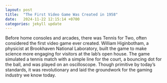 ```yaml
---
layout: post
title:  "The First Video Game Was Created in 1958"
date:   2024-11-22 12:15:14 +0700
categories: jekyll update
---
```


Before home consoles and arcades, there was Tennis for Two, often considered the first video game ever created. William Higinbotham, a physicist at Brookhaven National Laboratory, built the game to make science more engaging for visitors at the lab’s open house. The game simulated a tennis match with a simple line for the court, a bouncing dot for the ball, and was played on an oscilloscope. Though primitive by today’s standards, it was revolutionary and laid the groundwork for the gaming industry we know today.
